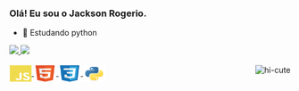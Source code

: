 ### Olá! Eu sou o Jackson Rogerio.

- 🌱 Estudando python

 <div>
  <a href="https://github.com/JacksonRogerio">
<img height="180em" src="https://github-readme-stats.vercel.app/api?username=jacksonrogerio&show_icons=true&theme=vision-friendly-dark&include_all_commits=true&count_private=true"/>
<img height="180em" src="https://github-readme-stats.vercel.app/api/top-langs/?username=jacksonrogerio&layout=compact&langs_count=7&theme=outrun&include_all_commits=true&count_private=true"/>
</div>
  <div style="display: inline_block"><br>
  <img align="center" alt="Jack-Js" height="30" width="40" src="https://raw.githubusercontent.com/devicons/devicon/master/icons/javascript/javascript-plain.svg">
  <img align="center" alt="Jack-HTML" height="30" width="40" src="https://raw.githubusercontent.com/devicons/devicon/master/icons/html5/html5-original.svg">
  <img align="center" alt="Jack-CSS" height="30" width="40" src="https://raw.githubusercontent.com/devicons/devicon/master/icons/css3/css3-original.svg">
  <img align="center" alt="Jack-Python" height="30" width="40" src="https://raw.githubusercontent.com/devicons/devicon/master/icons/python/python-original.svg">
  <img align="right" alt="hi-cute" src="https://user-images.githubusercontent.com/86171293/133334983-f05a000b-fa54-4e3a-b5e0-ea81611c1fb4.gif">
  
</div>
